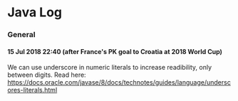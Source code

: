 # Java Log

### General

#### 15 Jul 2018 22:40 (after France's PK goal to Croatia at 2018 World Cup)

We can use underscore in numeric literals to increase readibility, only between digits. Read here: https://docs.oracle.com/javase/8/docs/technotes/guides/language/underscores-literals.html
